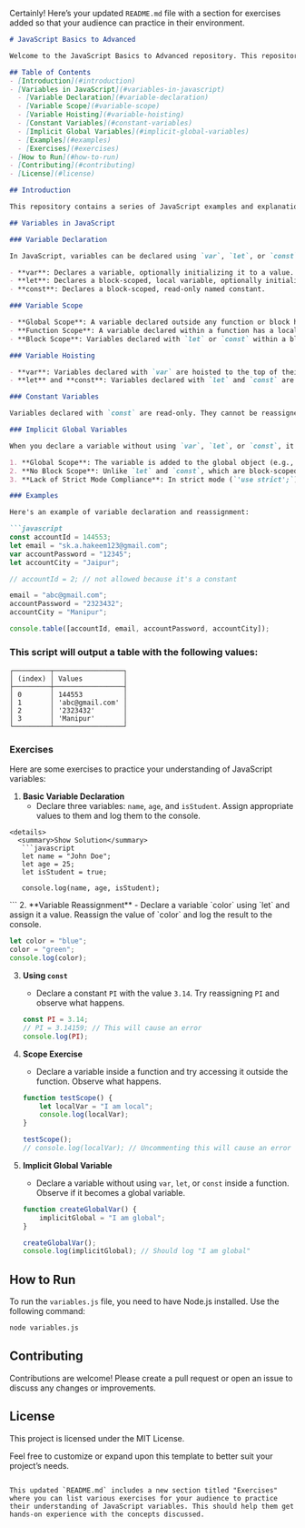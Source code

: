 Certainly! Here’s your updated `README.md` file with a section for exercises added so that your audience can practice in their environment.

```markdown
# JavaScript Basics to Advanced

Welcome to the JavaScript Basics to Advanced repository. This repository aims to gather extensive knowledge of JavaScript, starting from the basics and progressing to advanced topics.

## Table of Contents
- [Introduction](#introduction)
- [Variables in JavaScript](#variables-in-javascript)
  - [Variable Declaration](#variable-declaration)
  - [Variable Scope](#variable-scope)
  - [Variable Hoisting](#variable-hoisting)
  - [Constant Variables](#constant-variables)
  - [Implicit Global Variables](#implicit-global-variables)
  - [Examples](#examples)
  - [Exercises](#exercises)
- [How to Run](#how-to-run)
- [Contributing](#contributing)
- [License](#license)

## Introduction

This repository contains a series of JavaScript examples and explanations to help you understand and master JavaScript. Currently, we are focusing on variables.

## Variables in JavaScript

### Variable Declaration

In JavaScript, variables can be declared using `var`, `let`, or `const`. Each keyword has different properties and behaviors.

- **var**: Declares a variable, optionally initializing it to a value.
- **let**: Declares a block-scoped, local variable, optionally initializing it to a value.
- **const**: Declares a block-scoped, read-only named constant.

### Variable Scope

- **Global Scope**: A variable declared outside any function or block has a global scope.
- **Function Scope**: A variable declared within a function has a local scope, accessible only within that function.
- **Block Scope**: Variables declared with `let` or `const` within a block (a pair of curly braces `{}`) are block-scoped.

### Variable Hoisting

- **var**: Variables declared with `var` are hoisted to the top of their scope and can be used before declaration (though they will be `undefined` until assigned).
- **let** and **const**: Variables declared with `let` and `const` are also hoisted but not initialized. Accessing them before the declaration will result in a `ReferenceError`.

### Constant Variables

Variables declared with `const` are read-only. They cannot be reassigned after their initial assignment. However, if the variable is an object or array, the contents can be modified.

### Implicit Global Variables

When you declare a variable without using `var`, `let`, or `const`, it is implicitly created as a global variable. This can lead to unintended consequences and is generally considered bad practice. Here’s why:

1. **Global Scope**: The variable is added to the global object (e.g., `window` in browsers), which means it can be accessed and modified from anywhere in the code, potentially leading to conflicts and bugs.
2. **No Block Scope**: Unlike `let` and `const`, which are block-scoped, and `var`, which is function-scoped, an implicitly declared variable is globally scoped, which can lead to unpredictable behavior in larger codebases.
3. **Lack of Strict Mode Compliance**: In strict mode (`'use strict';`), this will throw an error, enforcing better coding practices and reducing the likelihood of bugs.

### Examples

Here's an example of variable declaration and reassignment:

```javascript
const accountId = 144553;
let email = "sk.a.hakeem123@gmail.com";
var accountPassword = "12345";
let accountCity = "Jaipur";

// accountId = 2; // not allowed because it's a constant

email = "abc@gmail.com";
accountPassword = "2323432";
accountCity = "Manipur";

console.table([accountId, email, accountPassword, accountCity]);
```

### This script will output a table with the following values:

```
┌─────────┬─────────────────┐
│ (index) │ Values          │
├─────────┼─────────────────┤
│ 0       │ 144553          │
│ 1       │ 'abc@gmail.com' │
│ 2       │ '2323432'       │
│ 3       │ 'Manipur'       │
└─────────┴─────────────────┘
```

### Exercises

Here are some exercises to practice your understanding of JavaScript variables:

1. **Basic Variable Declaration**
   - Declare three variables: `name`, `age`, and `isStudent`. Assign appropriate values to them and log them to the console.

```
<details>
  <summary>Show Solution</summary>
   ```javascript
   let name = "John Doe";
   let age = 25;
   let isStudent = true;

   console.log(name, age, isStudent);
   ```
</details>
```
2. **Variable Reassignment**
   - Declare a variable `color` using `let` and assign it a value. Reassign the value of `color` and log the result to the console.

   ```javascript
   let color = "blue";
   color = "green";
   console.log(color);
   ```

3. **Using `const`**
   - Declare a constant `PI` with the value `3.14`. Try reassigning `PI` and observe what happens.

   ```javascript
   const PI = 3.14;
   // PI = 3.14159; // This will cause an error
   console.log(PI);
   ```

4. **Scope Exercise**
   - Declare a variable inside a function and try accessing it outside the function. Observe what happens.

   ```javascript
   function testScope() {
       let localVar = "I am local";
       console.log(localVar);
   }

   testScope();
   // console.log(localVar); // Uncommenting this will cause an error
   ```

5. **Implicit Global Variable**
   - Declare a variable without using `var`, `let`, or `const` inside a function. Observe if it becomes a global variable.

   ```javascript
   function createGlobalVar() {
       implicitGlobal = "I am global";
   }

   createGlobalVar();
   console.log(implicitGlobal); // Should log "I am global"
   ```

## How to Run

To run the `variables.js` file, you need to have Node.js installed. Use the following command:

```bash
node variables.js
```

## Contributing

Contributions are welcome! Please create a pull request or open an issue to discuss any changes or improvements.

## License

This project is licensed under the MIT License.

Feel free to customize or expand upon this template to better suit your project’s needs.
```

This updated `README.md` includes a new section titled "Exercises" where you can list various exercises for your audience to practice their understanding of JavaScript variables. This should help them get hands-on experience with the concepts discussed.